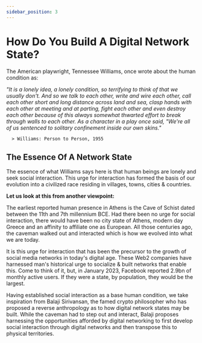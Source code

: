 ```yaml
---
sidebar_position: 3
---
```


# How Do You Build A Digital Network State?

The American playwright, Tennessee Williams, once wrote about the human condition as:

_"It is a lonely idea, a lonely condition, so terrifying to think of that we usually don't. And so we talk to each other, write and wire each other, call each other short and long distance across land and sea, clasp hands with each other at meeting and at parting, fight each other and even destroy each other because of this always somewhat thwarted effort to break through walls to each other. As a character in a play once said, "We're all of us sentenced to solitary confinement inside our own skins."_

      > Williams: Person to Person, 1955

## The Essence Of A Network State

The essence of what Williams says here is that human beings are lonely and seek social interaction. This urge for interaction has formed the basis of our evolution into a civilized race residing in villages, towns, cities & countries.

**Let us look at this from another viewpoint:**

The earliest reported human presence in Athens is the Cave of Schist dated between the 11th and 7th millennium BCE. Had there been no urge for social interaction, there would have been no city state of Athens, modern day Greece and an affinity to affiliate one as European. All those centuries ago, the caveman walked out and interacted which is how we evolved into what we are today.

It is this urge for interaction that has been the precursor to the growth of social media networks in today's digital age. These Web2 companies have harnessed man's historical urge to socialize & built networks that enable this. Come to think of it, but, in January 2023, Facebook reported 2.9bn of monthly active users. If they were a state, by population, they would be the largest.

Having established social interaction as a base human condition, we take inspiration from Balaji Sirivansan, the famed crypto philosopher who has proposed a reverse anthropology as to how digital network states may be built. While the caveman had to step out and interact, Balaji proposes harnessing the opportunities afforded by digital networking to first develop social interaction through digital networks and then transpose this to physical territories.

